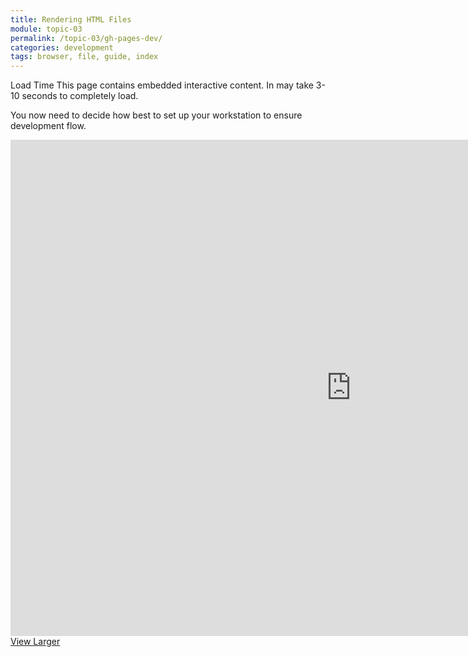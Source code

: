 ```yaml
---
title: Rendering HTML Files
module: topic-03
permalink: /topic-03/gh-pages-dev/
categories: development
tags: browser, file, guide, index
---
```


<div class="divider-heading"></div>


<span class="label label-warning">Load Time</span> This page contains embedded interactive content. In may take 3-10 seconds to completely load.

You now need to decide how best to set up your workstation to ensure development flow.

<iframe src="https://h5p.org/h5p/embed/424081" width="1090" height="794" frameborder="0" allowfullscreen="allowfullscreen"></iframe>
<a href="https://h5p.org/node/424081" class="btn btn-default btn-xs" target="_blank">View Larger</a>
